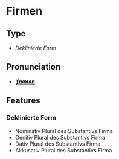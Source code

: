 # Firmen
## Type
- _Deklinierte Form_
## Pronunciation
- **_[ˈfɪʁmən](https://commons.wikimedia.org/wiki/File:De-Firmen.ogg)_**
## Features
### Deklinierte Form
- Nominativ Plural des Substantivs Firma
- Genitiv Plural des Substantivs Firma
- Dativ Plural des Substantivs Firma
- Akkusativ Plural des Substantivs Firma
